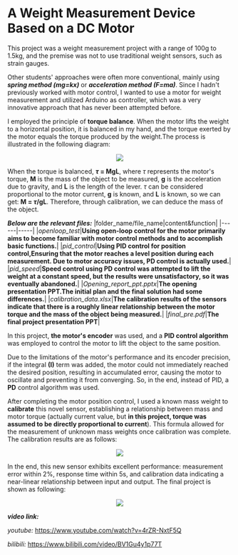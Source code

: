 # A Weight Measurement Device Based on a DC Motor

This project was a weight measurement project with a range of 100g to 1.5kg, and the premise was not to use traditional weight sensors, such as strain gauges.

Other students' approaches were often more conventional, mainly using **_spring method (mg=kx)_** or **_acceleration method (F=ma)_**. Since I hadn't previously worked with motor control, 
I wanted to use a motor for weight measurement and utilized Arduino as controller, which was a very innovative approach that has never been attempted before.

I employed the principle of **torque balance**. When the motor lifts the weight to a horizontal position, it is balanced in my hand, and the torque exerted by the motor equals the torque produced by the weight.The process is illustrated in the following diagram:

<div align=center>
<img src="https://github.com/anOrangeCat1/projects_sustech/assets/99580008/cc83fe9c-b649-4e13-859e-d2b9e765320e"  />
</div>

When the torque is balanced, **$\tau$ = MgL**, where $\tau$ represents the motor's torque, **M** is the mass of the object to be measured, **g** is the acceleration due to gravity, and **L** is the length of the lever. $\tau$ can be considered proportional to the motor current, **g** is known, and **L** is known, so we can get: **M = $\tau$/gL**. Therefore, through calibration, we can deduce the mass of the object.

**_Below are the relevant files:_**
|folder_name/file_name|content&function|
|------|-----|
|_openloop_test_|**Using open-loop control for the motor primarily aims to become familiar with motor control methods and to accomplish basic functions.**|
|_pid_control_|**Using PID control for position control,Ensuring that the motor reaches a level position during each measurement. Due to motor accuracy issues, PD control is actually used.**|
|_pid_speed_|**Speed control using PD control was attempted to lift the weight at a constant speed, but the results were unsatisfactory, so it was eventually abandoned.**|
|_Opening_report_ppt.pptx_|**The opening presentation PPT.The initial plan and the final solution had some differences.**|
|_calibration_data.xlsx_|**The calibration results of the sensors indicate that there is a roughly linear relationship between the motor torque and the mass of the object being measured.**|
|_final_pre.pdf_|**The final project presentation PPT**|

In this project, **the motor's encoder** was used, and a **PID control algorithm** was employed to control the motor to lift the object to the same position.

Due to the limitations of the motor's performance and its encoder precision, if the integral **(I)** term was added, the motor could not immediately reached the desired position, resulting in accumulated error, causing the motor to oscillate and preventing it from converging. So, in the end, instead of PID, a **PD** control algorithm was used.

After completing the motor position control, I used a known mass weight to **calibrate** this novel sensor, establishing a relationship between mass and motor torque (actually current value, but **in this project, torque was assumed to be directly proportional to current**). This formula allowed for the measurement of unknown mass weights once calibration was complete. The calibration results are as follows:

<div align=center>
<img src="https://github.com/anOrangeCat1/projects_sustech/assets/99580008/155dbee1-3c9e-4018-8d35-9488185f5e35"  />
</div>

In the end, this new sensor exhibits excellent performance: measurement error within 2%, response time within 5s, and calibration data indicating a near-linear relationship between input and output.
The final project is shown as following:

<div align=center>
<img src="https://github.com/anOrangeCat1/projects_sustech/assets/99580008/90598a63-a220-4ba8-bf82-85281c23a164"  />
</div>

**_video link:_**

_youtube:_ https://www.youtube.com/watch?v=4rZR-NxtF5Q

_bilibili:_ https://www.bilibili.com/video/BV1Gu4y1p77T

